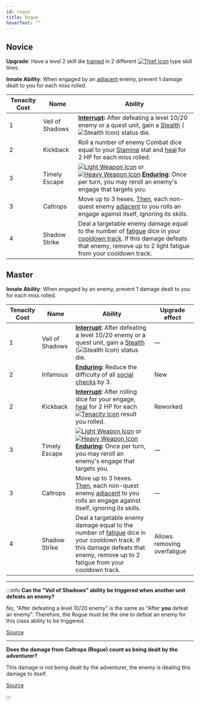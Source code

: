 ```yaml
---
id: rogue
title: Rogue
hoverText: ""
---
```


## Novice

**Upgrade**: Have a level 2 skill die [trained](/docs/glossary/trained/) in 2 different [<img src="/icons/thief.svg" alt="Thief Icon" className="icon-svg" />](/docs/adventurer/skill-lines/thief) type skill lines.

**Innate Ability**: When engaged by an [adjacent](/docs/glossary/adjacent) enemy, prevent 1 damage dealt to you for each miss rolled.

| Tenacity Cost | Name            | Ability                                                                                                                                                                                                                                                                                                                                                                   |
| ------------- | --------------- | ------------------------------------------------------------------------------------------------------------------------------------------------------------------------------------------------------------------------------------------------------------------------------------------------------------------------------------------------------------------------- |
| 1             | Veil of Shadows | **[Interrupt](/docs/glossary/interrupt):** After defeating a level 10/20 enemy or a quest unit, gain a [Stealth](/docs/battles/status-effects/stealth) (<img src="/icons/stealth.svg" alt="Stealth Icon" className="icon-svg" />) status die.                                                                                                                             |
| 2             | Kickback        | Roll a number of enemy Combat dice equal to your [Stamina](/docs/adventurer/stats/stamina) stat and [heal](/docs/glossary/healing) for 2 HP for each miss rolled.                                                                                                                                                                                                         |
| 3             | Timely Escape   | [<img src="/icons/light-weapon.svg" alt="Light Weapon Icon" className="icon-svg" />](/docs/battles/battle-forms/light-weapon) or [<img src="/icons/heavy-weapon.svg" alt="Heavy Weapon Icon" className="icon-svg" />](/docs/battles/battle-forms/heavy-weapon) **[Enduring](/docs/glossary/enduring):** Once per turn, you may reroll an enemy's engage that targets you. |
| 3             | Caltrops        | Move up to 3 hexes. [Then](/docs/glossary/then), each non-quest enemy [adjacent](/docs/glossary/adjacent) to you rolls an engage against itself, ignoring its skills.                                                                                                                                                                                                     |
| 4             | Shadow Strike   | Deal a targetable enemy damage equal to the number of [fatigue](/docs/glossary/fatigue) dice in your [cooldown track](/docs/glossary/cooldown-track). If this damage defeats that enemy, remove up to 2 light fatigue from your cooldown track.                                                                                                                           |

## Master

**Innate Ability**: When engaged by an enemy, prevent 1 damage dealt to you for each miss rolled.

| Tenacity Cost | Name            | Ability                                                                                                                                                                                                                                                                                                                                                                   | Upgrade effect              |
| ------------- | --------------- | ------------------------------------------------------------------------------------------------------------------------------------------------------------------------------------------------------------------------------------------------------------------------------------------------------------------------------------------------------------------------- | --------------------------- |
| 1             | Veil of Shadows | **[Interrupt](/docs/glossary/interrupt):** After defeating a level 10/20 enemy or a quest unit, gain a [Stealth](/docs/battles/status-effects/stealth) (<img src="/icons/stealth.svg" alt="Stealth Icon" className="icon-svg" />) status die.                                                                                                                             | —                           |
| 2             | Infamous        | **[Enduring](/docs/glossary/enduring):** Reduce the difficulty of all [social checks](/docs/campaign/day/encounter-phase/social-checks) by 3.                                                                                                                                                                                                                             | New                         |
| 2             | Kickback        | **[Interrupt](/docs/glossary/interrupt):** After rolling dice for your engage, [heal](/docs/glossary/healing) for 2 HP for each [<img src="/icons/tenacity.svg" alt="Tenacity Icon" className="icon-svg"/>](/docs/glossary/tenacity) result you rolled.                                                                                                                   | Reworked                    |
| 3             | Timely Escape   | [<img src="/icons/light-weapon.svg" alt="Light Weapon Icon" className="icon-svg" />](/docs/battles/battle-forms/light-weapon) or [<img src="/icons/heavy-weapon.svg" alt="Heavy Weapon Icon" className="icon-svg" />](/docs/battles/battle-forms/heavy-weapon) **[Enduring](/docs/glossary/enduring):** Once per turn, you may reroll an enemy's engage that targets you. | —                           |
| 3             | Caltrops        | Move up to 3 hexes. [Then](/docs/glossary/then), each non-quest enemy [adjacent](/docs/glossary/adjacent) to you rolls an engage against itself, ignoring its skills.                                                                                                                                                                                                     | —                           |
| 4             | Shadow Strike   | Deal a targetable enemy damage equal to the number of [fatigue](/docs/glossary/fatigue) dice in your cooldown track. If this damage defeats that enemy, remove up to 2 fatigue from your cooldown track.                                                                                                                                                                  | Allows removing overfatigue |

---

:::info
**Can the "Veil of Shadows" ability be triggered when another unit defeats an enemy?**

No, "After defeating a level 10/20 enemy" is the same as "After **you** defeat an enemy". Therefore, the Rogue must be the one to defeat an enemy for this class ability to be triggered.

<a href="https://discord.com/channels/273472391403798528/734891265690304634/1343989850218434593" target="_blank">Source</a>

---

**Does the damage from Caltrops (Rogue) count as being dealt by the adventurer?**

This damage is not being dealt by the adventurer, the enemy is dealing this damage to itself.

<a href="https://discord.com/channels/273472391403798528/1361396124782694450/1387183417933955143" target="_blank">Source</a>

:::

